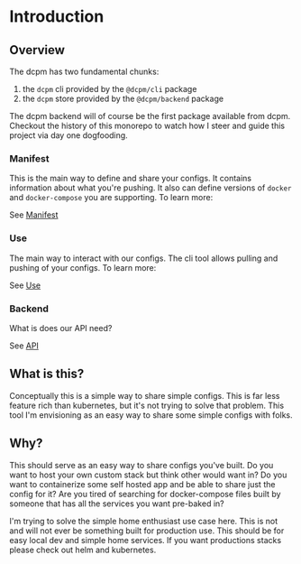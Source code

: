 # Introduction

## Overview

The dcpm has two fundamental chunks:

  1. the `dcpm` cli provided by the `@dcpm/cli` package
  1. the `dcpm` store provided by the `@dcpm/backend` package

The dcpm backend will of course be the first package available from dcpm. Checkout the history of this monorepo to watch how I steer and guide this project via day one dogfooding.

### Manifest

This is the main way to define and share your configs. It contains information about what you're pushing. It also can define versions of `docker` and `docker-compose` you are supporting. To learn more:

See [Manifest](/manifest/)

### Use

The main way to interact with our configs. The cli tool allows pulling and pushing of your configs. To learn more:

See [Use](/use/)

### Backend

What is does our API need?

See [API](/api/)

## What is this?

Conceptually this is a simple way to share simple configs. This is far less feature rich than kubernetes, but it's not trying to solve that problem. This tool I'm envisioning as an easy way to share some simple configs with folks.

## Why?

This should serve as an easy way to share configs you've built. Do you want to host your own custom stack but think other would want in? Do you want to containerize some self hosted app and be able to share just the config for it? Are you tired of searching for docker-compose files built by someone that has all the services you want pre-baked in?

I'm trying to solve the simple home enthusiast use case here. This is not and will not ever be something built for production use. This should be for easy local dev and simple home services. If you want productions stacks please check out helm and kubernetes.

